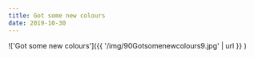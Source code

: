 ```yaml
---
title: Got some new colours
date: 2019-10-30
---
```


!['Got some new colours']({{ '/img/90Gotsomenewcolours9.jpg' | url }} )
<br>
